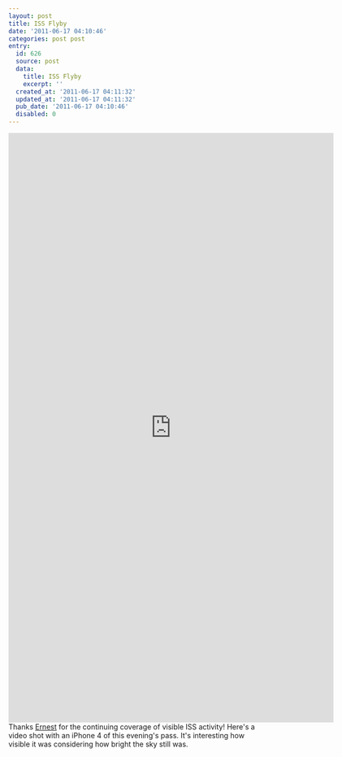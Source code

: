 ```yaml
---
layout: post
title: ISS Flyby
date: '2011-06-17 04:10:46'
categories: post post
entry:
  id: 626
  source: post
  data:
    title: ISS Flyby
    excerpt: ''
  created_at: '2011-06-17 04:11:32'
  updated_at: '2011-06-17 04:11:32'
  pub_date: '2011-06-17 04:10:46'
  disabled: 0
---
```

<embed src="http://video.thenobot.org/20110616-iss_flyby.mov" width="640" height="1160" scale="aspect"></embed>
Thanks <a href="https://www.facebook.com/aguayo">Ernest</a> for the continuing coverage of visible ISS activity!  Here's a video shot with an iPhone 4 of this evening's pass.  It's interesting how visible it was considering how bright the sky still was.
